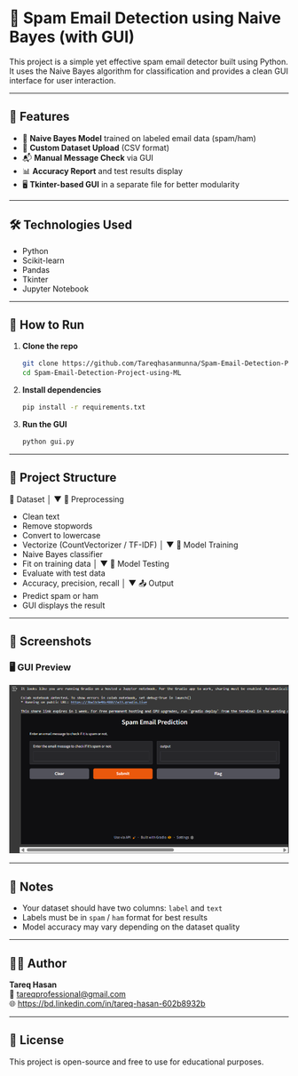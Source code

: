 # 📧 Spam Email Detection using Naive Bayes (with GUI)

This project is a simple yet effective spam email detector built using Python. It uses the Naive Bayes algorithm for classification and provides a clean GUI interface for user interaction.

---

## 🚀 Features

- 🧠 **Naive Bayes Model** trained on labeled email data (spam/ham)
- 📂 **Custom Dataset Upload** (CSV format)
- 📬 **Manual Message Check** via GUI
- 📊 **Accuracy Report** and test results display
- 🖥️ **Tkinter-based GUI** in a separate file for better modularity

---

## 🛠️ Technologies Used

- Python
- Scikit-learn
- Pandas
- Tkinter
- Jupyter Notebook

---

## 🧪 How to Run

1. **Clone the repo**
    ```bash
    git clone https://github.com/Tareqhasanmunna/Spam-Email-Detection-Project-using-ML
    cd Spam-Email-Detection-Project-using-ML

    ```

2. **Install dependencies**
    ```bash
    pip install -r requirements.txt
    ```

3. **Run the GUI**
    ```bash
    python gui.py
    ```

---

## 📁 Project Structure

📁 Dataset
   │
   ▼
🧹 Preprocessing
   - Clean text
   - Remove stopwords
   - Convert to lowercase
   - Vectorize (CountVectorizer / TF-IDF)
   │
   ▼
🤖 Model Training
   - Naive Bayes classifier
   - Fit on training data
   │
   ▼
🧪 Model Testing
   - Evaluate with test data
   - Accuracy, precision, recall
   │
   ▼
📤 Output
   - Predict spam or ham
   - GUI displays the result


---

## 📸 Screenshots


### 🖥️ GUI Preview
![GUI Screenshot](https://github.com/Tareqhasanmunna/Python-Project/blob/main/spam%20email%20detection%20gui.png)

---

## 📌 Notes

- Your dataset should have two columns: `label` and `text`
- Labels must be in `spam` / `ham` format for best results
- Model accuracy may vary depending on the dataset quality

---

## 🧑‍💻 Author

**Tareq Hasan**  
📧 tareqprofessional@gmail.com  
🌐 https://bd.linkedin.com/in/tareq-hasan-602b8932b

---

## 📜 License

This project is open-source and free to use for educational purposes.

